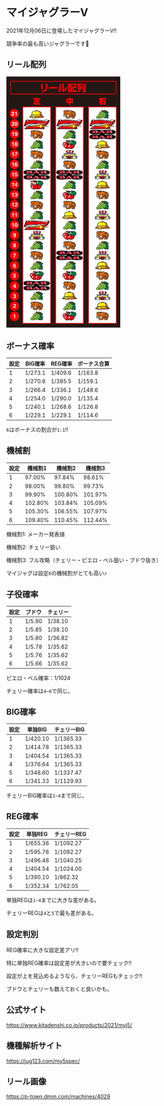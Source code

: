 # マイジャグラーV

2021年12月06日に登場したマイジャグラーV‼️

競争率の最も高いジャグラーです🤡

## リール配列

<img src="images/reel.jpg" alt="reel" width="300" />

## ボーナス確率

| 設定 | BIG確率 | REG確率 | ボーナス合算 |
| ---- | ------- | ------- | ------------ |
| 1    | 1/273.1 | 1/409.6 | 1/163.8      |
| 2    | 1/270.8 | 1/385.5 | 1/159.1      |
| 3    | 1/266.4 | 1/336.1 | 1/148.6      |
| 4    | 1/254.0 | 1/290.0 | 1/135.4      |
| 5    | 1/240.1 | 1/268.6 | 1/126.8      |
| 6    | 1/229.1 | 1/229.1 | 1/114.6      |

`6`はボーナスの割合が`1:1`‼️

## 機械割

| 設定 | 機械割1 | 機械割2 | 機械割3 |
| ---- | ------- | ------- | ------- |
| 1    | 97.00%  | 97.84%  | 98.61%  |
| 2    | 98.00%  | 99.80%  | 99.73%  |
| 3    | 99.90%  | 100.80% | 101.97% |
| 4    | 102.80% | 103.84% | 105.09% |
| 5    | 105.30% | 106.55% | 107.97% |
| 6    | 109.40% | 110.45% | 112.44% |

機械割1: メーカー発表値

機械割2: チェリー狙い

機械割3: フル攻略（チェリー・ピエロ・ベル狙い・ブドウ抜き）

マイジャグは設定`6`の機械割がとても高い⤴️

## 子役確率

| 設定 | ブドウ | チェリー |
| ---- | ------ | -------- |
| 1    | 1/5.90 | 1/38.10  |
| 2    | 1/5.85 | 1/38.10  |
| 3    | 1/5.80 | 1/36.82  |
| 4    | 1/5.78 | 1/35.62  |
| 5    | 1/5.76 | 1/35.62  |
| 6    | 1/5.66 | 1/35.62  |

ピエロ・ベル確率：1/1024

チェリー確率は`4~6`で同じ。

## BIG確率

| 設定 | 単独BIG  | チェリーBIG |
| ---- | -------- | ----------- |
| 1    | 1/420.10 | 1/1365.33   |
| 2    | 1/414.78 | 1/1365.33   |
| 3    | 1/404.54 | 1/1365.33   |
| 4    | 1/376.64 | 1/1365.33   |
| 5    | 1/348.60 | 1/1337.47   |
| 6    | 1/341.33 | 1/1129.93   |

チェリーBIG確率は`1~4`まで同じ。

## REG確率

| 設定 | 単独REG  | チェリーREG |
| ---- | -------- | ----------- |
| 1    | 1/655.36 | 1/1092.27   |
| 2    | 1/595.78 | 1/1092.27   |
| 3    | 1/496.48 | 1/1040.25   |
| 4    | 1/404.54 | 1/1024.00   |
| 5    | 1/390.10 | 1/862.32    |
| 6    | 1/352.34 | 1/762.05    |

単独REGは`1~4`までに大きな差がある。

チェリーREGは`4`と`5`で最も差がある。

## 設定判別

REG確率に大きな設定差アリ‼️

特に単独REG確率は設定差が大きいので要チェック‼️

設定が上を見込めるようなら、チェリーREGもチェック‼️

ブドウとチェリーも数えておくと良いかも。

## 公式サイト

https://www.kitadenshi.co.jp/products/2021/myj5/

## 機種解析サイト

https://jug123.com/my5spec/

## リール画像

https://p-town.dmm.com/machines/4029
